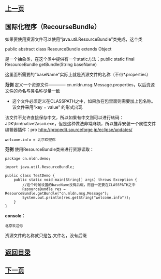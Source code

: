 
## [上一页](course56)
## 国际化程序（RecourseBundle）

如果要使用资源文件可以使用“java.util.ResourceBundle”类完成，这个类


public abstract class ResourceBundle
extends Object

是一个抽象类，在这个类中提供有一个static方法：public static final ResourceBundle getBundle(String baseName)

这里面所需要的“baseName”实际上就是资源文件的名称（不带*.properties）

**范例** 定义一个资源文件———— cn.mldn.msg.Message.properties，以后资源文件的命名与类名称尽量一致

- 这个文件必须定义在CLASSPATH之中，如果放在包里面则需要加上包名称。该文件采用"key = value" 的形式出现

该文件不允许直接保存中文，所以如果有中文则可以进行转码：JDK\bin\native2ascii.exe，但是这种做法非常麻烦，所以推荐安装一个属性文件编辑器插件：pro	http://propedit.sourceforge.jp/eclipse/updates/	

 	welcome.info = 北京欢迎你

**范例** 使用ResourceBundle类来进行资源读取：

	package cn.mldn.demo;
	
	import java.util.ResourceBundle;
	
	public class TestDemo {
		public static void main(String[] args) throws Exception {
			//这个时候设置的baseName没有后缀，而且一定要在CLASSPATH之中
			ResourceBundle res = ResourceBundle.getBundle("cn.mldn.msg.Message");
			System.out.println(res.getString("welcome.info"));
		}
	}

**console：**

	北京欢迎你

资源文件的名称就只是包.文件名，没有后缀



## [返回目录](https://wuchengcheng110120.github.io/aliyunjava3/list)
## [下一页](course58)



